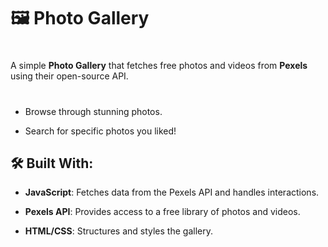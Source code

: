 # 🖼️ Photo Gallery

#

A simple **Photo Gallery** that fetches free photos and videos from **Pexels** using their open-source API.

#

- Browse through stunning photos.

- Search for specific photos you liked!

## 🛠 Built With:

- **JavaScript**: Fetches data from the Pexels API and handles interactions.

- **Pexels API**: Provides access to a free library of photos and videos.

- **HTML/CSS**: Structures and styles the gallery.

